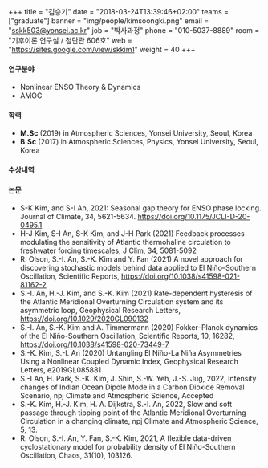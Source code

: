 ﻿+++
title = "김승기"
date = "2018-03-24T13:39:46+02:00"
teams = ["graduate"]
banner = "img/people/kimsoongki.png"
email = "sskk503@yonsei.ac.kr"
job = "박사과정"
phone = "010-5037-8889"
room = "기후이론 연구실 / 첨단관 606호"
web = "https://sites.google.com/view/skkim1"
weight = 40
+++

#### 연구분야
+ Nonlinear ENSO Theory & Dynamics
+ AMOC

#### 학력
 + **M.Sc** (2019) in Atmospheric Sciences, Yonsei University, Seoul, Korea
 + **B.Sc** (2017) in Atmospheric Sciences, Physics, Yonsei University, Seoul, Korea

#### 수상내역


#### 논문
+ S-K Kim, and S-I An, 2021: Seasonal gap theory for ENSO phase locking. Journal of Climate, 34, 5621-5634. https://doi.org/10.1175/JCLI-D-20-0495.1
+ H-J Kim, S-I An, S-K Kim, and J-H Park (2021) Feedback processes modulating the sensitivity of Atlantic thermohaline circulation to freshwater forcing timescales, J Clim, 34, 5081-5092
+ R. Olson, S.-I. An, S.-K. Kim and Y. Fan (2021) A novel approach for discovering stochastic models behind data applied to El Niño–Southern Oscillation, Scientific Reports, https://doi.org/10.1038/s41598-021-81162-2
+ S.-I. An, H.-J. Kim, and S.-K. Kim (2021) Rate-dependent hysteresis of the Atlantic Meridional Overturning Circulation system and its asymmetric loop, Geophysical Research Letters, https://doi.org/10.1029/2020GL090132
+ S.-I. An, S.-K. Kim and A. Timmermann (2020) Fokker–Planck dynamics of the El Niño-Southern Oscillation, Scientific Reports, 10, 16282, https://doi.org/10.1038/s41598-020-73449-7
+ S.-K. Kim, S.-I. An (2020) Untangling El Niño-La Niña Asymmetries Using a Nonlinear Coupled Dynamic Index, Geophysical Research Letters, e2019GL085881
+ S.-I An, H. Park, S.-K. Kim, J. Shin, S.-W. Yeh, J.-S. Jug, 2022, Intensity changes of Indian Ocean Dipole Mode in a Carbon Dioxide Removal Scenario, npj Climate and Atmospheric Science, Accepted
+ S.-K. Kim, H.-J. Kim, H. A. Dijkstra, S.-I. An, 2022, Slow and soft passage through tipping point of the Atlantic Meridional Overturning Circulation in a changing climate, npj Climate and Atmospheric Science, 5, 13.
+ R. Olson, S.-I. An, Y. Fan, S.-K. Kim, 2021, A flexible data-driven cyclostationary model for probability density of El Niño-Southern Oscillation, Chaos, 31(10), 103126.
